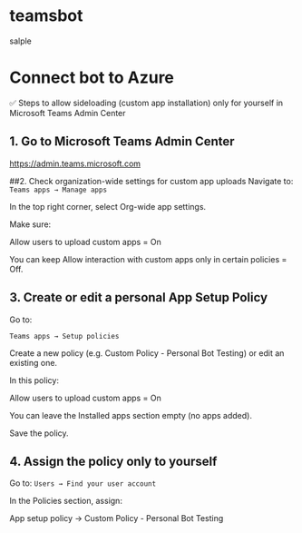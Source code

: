 # teamsbot
salple

# Connect bot to Azure
✅ Steps to allow sideloading (custom app installation) only for yourself in Microsoft Teams Admin Center
## 1. Go to Microsoft Teams Admin Center
https://admin.teams.microsoft.com

##2. Check organization-wide settings for custom app uploads
Navigate to:
`Teams apps → Manage apps`

In the top right corner, select Org-wide app settings.

Make sure:

Allow users to upload custom apps = On

You can keep Allow interaction with custom apps only in certain policies = Off.

## 3. Create or edit a personal App Setup Policy
Go to:

`Teams apps → Setup policies`

Create a new policy (e.g. Custom Policy - Personal Bot Testing) or edit an existing one.

In this policy:

Allow users to upload custom apps = On

You can leave the Installed apps section empty (no apps added).

Save the policy.

## 4. Assign the policy only to yourself
Go to:
`Users → Find your user account`

In the Policies section, assign:

App setup policy → Custom Policy - Personal Bot Testing

